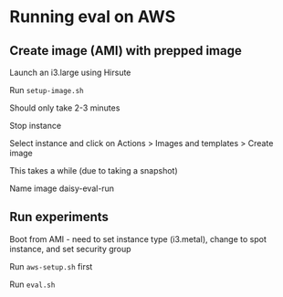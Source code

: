 # Running eval on AWS

## Create image (AMI) with prepped image

Launch an i3.large using Hirsute

Run `setup-image.sh`

Should only take 2-3 minutes

Stop instance

Select instance and click on Actions > Images and templates > Create image

This takes a while (due to taking a snapshot)

Name image daisy-eval-run

## Run experiments

Boot from AMI - need to set instance type (i3.metal), change to spot instance,
and set security group

Run `aws-setup.sh` first

Run `eval.sh`
